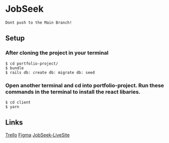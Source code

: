 # JobSeek
`Dont push to the Main Branch!`

## Setup
### After cloning the project in your terminal
```
$ cd portfolio-project/
$ bundle 
$ rails db: create db: migrate db: seed
```
### Open another terminal and cd into portfolio-project. Run these commands in the terminal to install the react libaries.
```
$ cd client 
$ yarn 
```

## Links
[Trello](https://trello.com/b/YxwmT6vN/portfolio)
[Figma](https://www.figma.com/file/nea5dh6xGUPkna74kNZmMZ/JobSeek?node-id=0%3A1)
[JobSeek-LiveSite](https://job-seek-2022.herokuapp.com/)